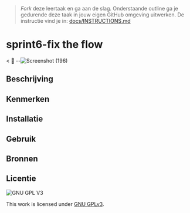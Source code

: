 > _Fork_ deze leertaak en ga aan de slag. Onderstaande outline ga je gedurende deze taak in jouw eigen GitHub omgeving uitwerken. De instructie vind je in: [docs/INSTRUCTIONS.md](docs/INSTRUCTIONS.md)

# sprint6-fix the flow


< 📸 --![Screenshot (196)](https://user-images.githubusercontent.com/90189815/151858233-1dfc53c4-ff32-4754-bfa8-0df4d58a69e3.png)
>
## Beschrijving
<!-- In de Beschrijving staat hoe je project er uit ziet, hoe het werkt en wat je er mee kan. -->


<!-- Voeg een link toe naar Github Pages 🌐-->

## Kenmerken
<!-- Bij Kenmerken staat welke technieken zijn gebruikt en hoe. Wat is de HTML structuur? Wat zijn de belangrijkste dingen in CSS? Wat is er met Javascript gedaan en hoe? Misschien heb je een framwork of library gebruikt? -->

## Installatie

## Gebruik

## Bronnen

## Licentie

![GNU GPL V3](https://www.gnu.org/graphics/gplv3-127x51.png)

This work is licensed under [GNU GPLv3](./LICENSE).
